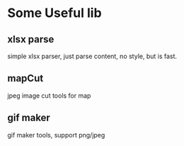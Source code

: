 Some Useful lib
======

xlsx parse
-----

simple xlsx parser, just parse content, no style, but is fast.

mapCut
-----

jpeg image cut tools for map


gif maker
-----

gif maker tools, support png/jpeg